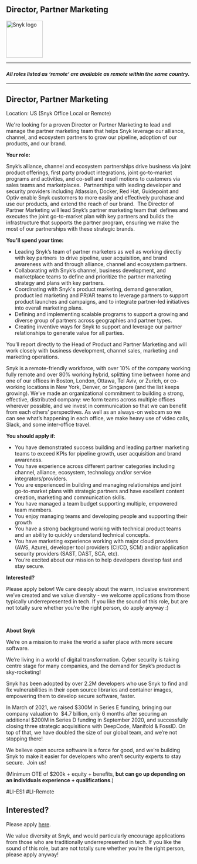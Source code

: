 Director, Partner Marketing 
---

<img src="https://res.cloudinary.com/snyk/image/upload/v1537345894/press-kit/brand/logo-black.png" width="100" alt="Snyk logo" />

<hr>
<h3><em><strong><sub>All roles listed as ‘remote’ are available as remote within the same country.</sub></strong></em></h3>
<hr>
<h2><strong>Director, Partner Marketing&nbsp;</strong></h2>
<p><span style="font-weight: 400;">Location: US (Snyk Office Local or Remote)</span></p>
<p><span style="font-weight: 400;">We're looking for a proven Director or Partner Marketing to lead and manage the partner marketing team that helps Snyk leverage our alliance, channel, and ecosystem partners to grow our pipeline, adoption of our products, and our brand.</span></p>
<p><strong>Your role:</strong></p>
<p><span style="font-weight: 400;">Snyk’s alliance, channel and ecosystem partnerships drive business via joint product offerings, first party product integrations, joint go-to-market programs and activities, and co-sell and resell motions to customers via sales teams and marketplaces.&nbsp; Partnerships with leading developer and security providers including Atlassian, Docker, Red Hat, Guidepoint and Optiv enable Snyk customers to more easily and effectively purchase and use our products, and extend the reach of our brand.&nbsp; The Director of Partner Marketing will lead Snyk’s partner marketing team that&nbsp; defines and executes the joint go-to-market plan with key partners and builds the infrastructure that supports the partner program, ensuring we make the most of our partnerships with these strategic brands.</span></p>
<p><strong>You'll spend your time:</strong></p>
<ul>
<li style="font-weight: 400;"><span style="font-weight: 400;">Leading Snyk’s team of partner marketers as well as working directly with key partners&nbsp; to drive pipeline, user acquisition, and brand awareness with and through alliance, channel and ecosystem partners.</span></li>
<li style="font-weight: 400;"><span style="font-weight: 400;">Collaborating with Snyk’s channel, business development, and marketplace teams to define and prioritize the partner marketing strategy and plans with key partners.</span></li>
<li style="font-weight: 400;"><span style="font-weight: 400;">Coordinating with Snyk's product marketing, demand generation, product led marketing and PR/AR teams to leverage partners to support product launches and campaigns, and to integrate partner-led initiatives into overall marketing plans.</span></li>
<li style="font-weight: 400;"><span style="font-weight: 400;">Defining and implementing scalable programs to support a growing and diverse group of partners across geographies and partner types.</span></li>
<li style="font-weight: 400;"><span style="font-weight: 400;">Creating inventive ways for Snyk to support and leverage our partner relationships to generate value for all parties.</span></li>
</ul>
<p><span style="font-weight: 400;">You’ll report directly to the Head of Product and Partner Marketing and will work closely with business development, channel sales, marketing and marketing operations.</span></p>
<p><span style="font-weight: 400;">Snyk is a remote-friendly workforce, with over 10% of the company working fully remote and over 80% working hybrid, splitting time between home and one of our offices in Boston, London, Ottawa, Tel Aviv, or Zurich, or co-working locations in New York, Denver, or Singapore (and the list keeps growing). We’ve made an organizational commitment to building a strong, effective, distributed company: we form teams across multiple offices wherever possible, and we invest in communication so that we can benefit from each others’ perspectives. As well as an always-on webcam so we can see what’s happening in each office, we make heavy use of video calls, Slack, and some inter-office travel.</span></p>
<p><strong>You should apply if:</strong></p>
<ul>
<li style="font-weight: 400;"><span style="font-weight: 400;">You have demonstrated success building and leading partner marketing teams to exceed KPIs for pipeline growth, user acquisition and brand awareness.</span></li>
<li style="font-weight: 400;"><span style="font-weight: 400;">You have experience across different partner categories including channel, alliance, ecosystem, technology and/or service integrators/providers.</span></li>
<li style="font-weight: 400;"><span style="font-weight: 400;">You are experienced in building and managing relationships and joint go-to-market plans with strategic partners and have excellent content creation, marketing and communication skills.</span></li>
<li style="font-weight: 400;"><span style="font-weight: 400;">You have managed a team budget supporting multiple, empowered team members.</span></li>
<li style="font-weight: 400;"><span style="font-weight: 400;">You enjoy managing teams and developing people and supporting their growth</span></li>
<li style="font-weight: 400;"><span style="font-weight: 400;">You have a strong background working with technical product teams and an ability to quickly understand technical concepts.&nbsp;</span></li>
<li style="font-weight: 400;"><span style="font-weight: 400;">You have marketing experience working with major cloud providers (AWS, Azure), developer tool providers (CI/CD, SCM) and/or application security providers (SAST, DAST, SCA, etc).</span></li>
<li style="font-weight: 400;"><span style="font-weight: 400;">You’re excited about our mission to help developers develop fast and stay secure.</span></li>
</ul>
<p><strong>Interested?</strong></p>
<p><span style="font-weight: 400;">Please apply below! We care deeply about the warm, inclusive environment we’ve created and we value diversity - we welcome applications from those typically underrepresented in tech. If you like the sound of this role, but are not totally sure whether you’re the right person, do apply anyway :)</span></p>
<p>&nbsp;</p>
<p><strong>About Snyk</strong></p>
<p><span style="font-weight: 400;">We’re on a mission to make the world a safer place with more secure software.</span></p>
<p><span style="font-weight: 400;">We’re living in a world of digital transformation. Cyber security is taking centre stage for many companies, and the demand for Snyk’s product is sky-rocketing!&nbsp;&nbsp;</span></p>
<p><span style="font-weight: 400;">Snyk has been adopted by over 2.2M developers who use Snyk to find and fix vulnerabilities in their open source libraries and container images, empowering them to develop secure software, faster.</span></p>
<p><span style="font-weight: 400;">In March of 2021, we raised $300M in Series E funding, bringing our company valuation to&nbsp; $4.7 billion, only 6 months after securing an additional $200M in Series D funding in September 2020, and successfully closing three strategic acquisitions with DeepCode, Manifold &amp; FossID. On top of that, we have doubled the size of our global team, and we’re not stopping there!&nbsp;&nbsp;</span></p>
<p><span style="font-weight: 400;">We believe open source software is a force for good, and we’re building Snyk to make it easier for developers who aren’t security experts to stay secure.&nbsp; Join us!</span></p>
<p><span style="font-weight: 400;">(Minimum OTE of $200k + equity + benefits, <strong>but can go up depending on an individuals experience + qualifications</strong>.)</span></p>
<p><span style="font-weight: 400;">#LI-ES1 #LI-Remote</span></p>

Interested?
---

Please apply [here](https://boards.greenhouse.io/snyk/jobs/5513771002#app).

We value diversity at Snyk, and would particularly encourage applications from those who are traditionally underrepresented in tech.
If you like the sound of this role, but are not totally sure whether you’re the right person, please apply anyway!
